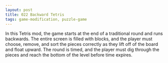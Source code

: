 ```yaml
---
layout: post
title: 022 Backward Tetris
tags: game-modification, puzzle-game
---
```

In this Tetris mod, the game starts at the end of a traditional round and runs backwards.  The entire screen is filled with blocks, and the player must choose, remove, and sort the pieces correctly as they lift off of the board and float upward. The round is timed, and the player must dig through the pieces and reach the bottom of the level before time expires.